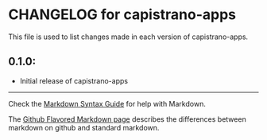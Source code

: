 # CHANGELOG for capistrano-apps

This file is used to list changes made in each version of capistrano-apps.

## 0.1.0:

* Initial release of capistrano-apps

- - -
Check the [Markdown Syntax Guide](http://daringfireball.net/projects/markdown/syntax) for help with Markdown.

The [Github Flavored Markdown page](http://github.github.com/github-flavored-markdown/) describes the differences between markdown on github and standard markdown.
